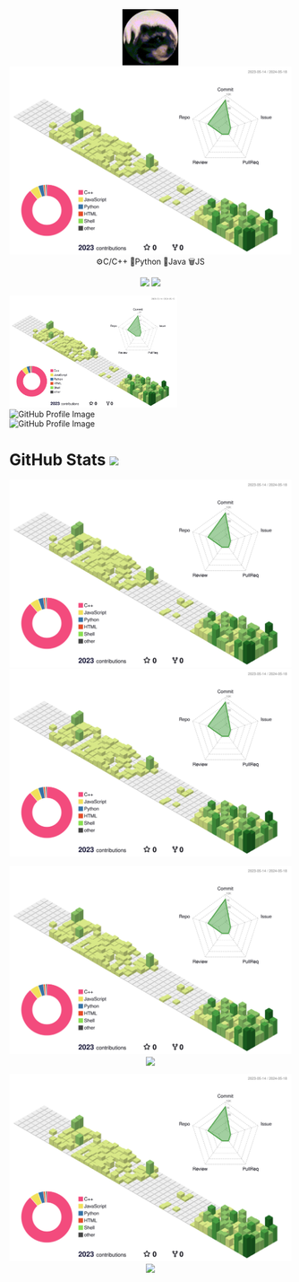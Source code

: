<div align="center">
  	<img src="/experiment/giphy.gif" alt="Hi" width="100" />
	<div align="center">

<picture>
  <source media="(prefers-color-scheme: dark)" srcset="https://readme-typing-svg.demolab.com?font=Fira+Code&weight=900&size=25&pause=1000&color=0EF7F4&center=true&vCenter=true&random=false&width=435&lines=I'm+an+Engineer;I+write+Bugs!;Explore+What+I've+Build;They+say+I'm+Introvert">
  <source media="(prefers-color-scheme: light)" srcset="https://readme-typing-svg.demolab.com?font=Fira+Code&weight=900&size=21&pause=1000&color=34F700&center=true&vCenter=true&random=false&width=435&lines=Software+Engineer+by+Profession;I+write+Bugs!;Explore+What+I've+Build;Coding+solutions+to+problems+is+something+I+truly+enjoy;They+say+I'm+Introvert">
  <img alt="GitHub Profile Image" src="/profile-3d-contrib/profile-green-animate.svg">
</picture>
</div>
	<div> ⚙️C/C++  🐍Python  👾Java  🗑️JS </div>

</div>

<p align="middle">
<img height="273em" src="https://leetcard.jacoblin.cool/raoxaman?theme=light&font=Karma&ext=contest" />
<img height="280em" src="https://raw.githubusercontent.com/sudiptob2/cf-stats/main/output/light_card.svg" />
</p>
<p style="width: 300px;">
<picture>
  <source media="(prefers-color-scheme: dark)" srcset="https://leetcard.jacoblin.cool/raoxaman?theme=light&font=Karma&ext=contest">
  <img alt="GitHub Profile Image" src="/profile-3d-contrib/profile-green-animate.svg">
</picture>
<picture>
  <!--<source media="(prefers-color-scheme: dark)" srcset="https://raw.githubusercontent.com/sudiptob2/cf-stats/main/output/light_card.svg">-->
  <img alt="GitHub Profile Image" src="https://raw.githubusercontent.com/sudiptob2/cf-stats/main/output/light_card.svg" width="400">
</picture>
<picture>
  <!--<source media="(prefers-color-scheme: dark)" srcset="https://raw.githubusercontent.com/sudiptob2/cf-stats/main/output/light_card.svg">-->
  <img alt="GitHub Profile Image" src="https://skillicons.dev/icons?i=java,nodejs&theme=light">
</picture>
</p>

# GitHub Stats <img src = "https://media2.giphy.com/media/MIGbtLZoVjbl0bYbAd/giphy.gif?cid=ecf05e47aesxaltjbkcl14elm14io1ph1oj1i3buk2388c21&rid=giphy.gif&ct=s" width =40px>
<picture>
  <source media="(prefers-color-scheme: dark)" srcset="/profile-3d-contrib/profile-night-rainbow.svg">
  <source media="(prefers-color-scheme: light)" srcset="/profile-3d-contrib/profile-green-animate.svg">
  <img alt="GitHub Profile Image" src="/profile-3d-contrib/profile-green-animate.svg">
</picture>
 <!-- <img src="/profile-3d-contrib/profile-green-animate.svg" alt="Hi" /> 
 rel="noopener noreferrer"
 -->
 
 <div align="center">
 <picture>
  <source media="(prefers-color-scheme: dark)" srcset="http://github-profile-summary-cards.vercel.app/api/cards/profile-details?username=amanraox&theme=2077">
  <source media="(prefers-color-scheme: light)" srcset="http://github-profile-summary-cards.vercel.app/api/cards/profile-details?username=amanraox&theme=github">
  <img alt="GitHub Profile Image" src="/profile-3d-contrib/profile-green-animate.svg">
</picture>
 </div>
 <!--
<div style="width: 50%; margin: 0 auto;">
            <picture>
                <source media="(prefers-color-scheme: dark)" srcset="https://leetcard.jacoblin.cool/raoxaman?theme=dark">
  		<source media="(prefers-color-scheme: light)" srcset="https://leetcard.jacoblin.cool/raoxaman?theme=light">
                <img src="image1-light.jpg" alt="Image 1" style="width: 100%; height: auto;">
            </picture>
</div>
<div style="width: 50%; margin-left: auto;">
            <picture>
                <source media="(prefers-color-scheme: dark)" srcset="/asset/spotifyd.svg">
  		<source media="(prefers-color-scheme: light)" srcset="/asset/spotifyd.svg">
                <img src="image2-light.jpg" alt="Image 2" style="width: 100%; height: auto;">
            </picture>
</div>				-->
<p align="middle">
  <!--<a href="https://leetcode.com/u/raoxaman/" target="_blank" rel="noopener noreferrer"><img src="https://leetcard.jacoblin.cool/raoxaman?theme=dark" width="370" /></a>-->
  <a href="https://open.spotify.com/album/3pFzzo6Z1oD7qaxk4DBJpY?si=KhZeMgEORZivgn9SKuw8eQ" target="_blank" rel="noopener noreferrer">
	  <picture>
  <source media="(prefers-color-scheme: dark)" srcset="/asset/spotifyd.svg">
  <img alt="GitHub Profile Image" src="/profile-3d-contrib/profile-green-animate.svg">
</picture>
  </a>
	<img src="https://readme-jokes.vercel.app/api?bgColor=%23000000&textColor=%23ffffff&aColor=%2300ff1a&borderColor=%2300f2ff"style="vertical-align: middle;" />
</p>
<p align="middle">
  <!--<a href="https://leetcode.com/u/raoxaman/" target="_blank" rel="noopener noreferrer"><img src="https://leetcard.jacoblin.cool/raoxaman?theme=dark" width="370" /></a>-->
  <a href="https://open.spotify.com/album/3pFzzo6Z1oD7qaxk4DBJpY?si=KhZeMgEORZivgn9SKuw8eQ" target="_blank" rel="noopener noreferrer">
	  <picture>
  <source media="(prefers-color-scheme: light)" srcset="/asset/spotifyl.svg">
  <img alt="GitHub Profile Image" src="/profile-3d-contrib/profile-green-animate.svg">
</picture>
  </a>
	<img src="https://readme-jokes.vercel.app/api?bgColor=%23ffffff&textColor=%23ffffff&aColor=%2300ff1a&borderColor=%2300f2ff"style="vertical-align: middle;" />
</p>
